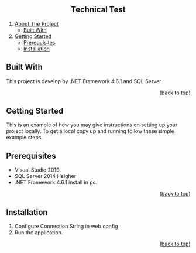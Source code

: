 
<h2 align="center">Technical Test</h2>
  <ol>
    <li>
      <a href="#about-the-project">About The Project</a>
      <ul>
        <li><a href="#built-with">Built With</a></li>
      </ul>
    </li>
    <li>
      <a href="#getting-started">Getting Started</a>
      <ul>
        <li><a href="#prerequisites">Prerequisites</a></li>
        <li><a href="#installation">Installation</a></li>
      </ul>
    </li>
  </ol>


  <!-- ABOUT THE PROJECT -->


## Built With

This project is develop by .NET Framework 4.6.1 and SQL Server
<p align="right">(<a href="#top">back to top</a>)</p>



<!-- GETTING STARTED -->
## Getting Started

This is an example of how you may give instructions on setting up your project locally.
To get a local copy up and running follow these simple example steps.

## Prerequisites

* Visual Studio 2019
* SQL Server 2014 Heigher 
* .NET Framework 4.6.1 install in pc.

<p align="right">(<a href="#top">back to top</a>)</p>

## Installation

1. Configure Connection String in web.config
2. Run the application.

<p align="right">(<a href="#top">back to top</a>)</p>
